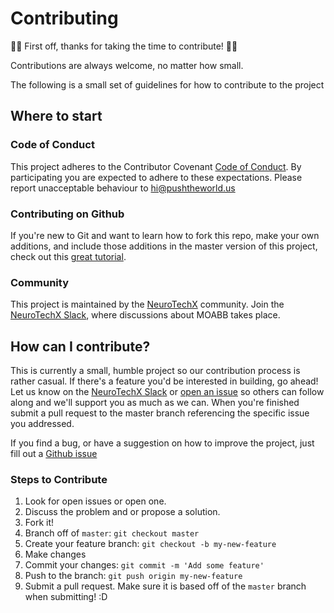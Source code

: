 # Contributing

:tada::clinking_glasses: First off, thanks for taking the time to contribute!
:tada::clinking_glasses:

Contributions are always welcome, no matter how small.

The following is a small set of guidelines for how to contribute to the project

## Where to start

### Code of Conduct

This project adheres to the Contributor Covenant [Code of Conduct](CODE_OF_CONDUCT.md). By
participating you are expected to adhere to these expectations. Please report unacceptable
behaviour to [hi@pushtheworld.us](mailto:hi@pushtheworld.us)

### Contributing on Github

If you're new to Git and want to learn how to fork this repo, make your own additions, and
include those additions in the master version of this project, check out this
[great tutorial](http://blog.davidecoppola.com/2016/11/howto-contribute-to-open-source-project-on-github/).

### Community

This project is maintained by the [NeuroTechX](www.neurotechx.com) community. Join the
[NeuroTechX Slack](https://docs.google.com/forms/d/e/1FAIpQLSfZyzhVdOLU8_oQ4NylHL8EFoKLIVmryGXA4u7HDsZpkTryvg/viewform),
where discussions about MOABB takes place.

## How can I contribute?

This is currently a small, humble project so our contribution process is rather casual. If
there's a feature you'd be interested in building, go ahead! Let us know on the
[NeuroTechX Slack](https://docs.google.com/forms/d/e/1FAIpQLSfZyzhVdOLU8_oQ4NylHL8EFoKLIVmryGXA4u7HDsZpkTryvg/viewform)
or [open an issue](../../issues) so others can follow along and we'll support you as much
as we can. When you're finished submit a pull request to the master branch referencing the
specific issue you addressed.

If you find a bug, or have a suggestion on how to improve the project, just fill out a
[Github issue](../../issues)

### Steps to Contribute

1. Look for open issues or open one.
2. Discuss the problem and or propose a solution.
3. Fork it!
4. Branch off of `master`: `git checkout master`
5. Create your feature branch: `git checkout -b my-new-feature`
6. Make changes
7. Commit your changes: `git commit -m 'Add some feature'`
8. Push to the branch: `git push origin my-new-feature`
9. Submit a pull request. Make sure it is based off of the `master` branch when
   submitting! :D
